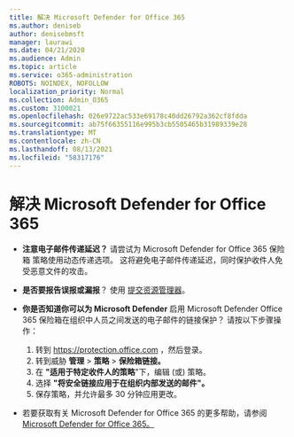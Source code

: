 ```yaml
---
title: 解决 Microsoft Defender for Office 365
ms.author: deniseb
author: denisebmsft
manager: laurawi
ms.date: 04/21/2020
ms.audience: Admin
ms.topic: article
ms.service: o365-administration
ROBOTS: NOINDEX, NOFOLLOW
localization_priority: Normal
ms.collection: Admin_O365
ms.custom: 3100021
ms.openlocfilehash: 026e9722ac533e69178c40dd26792a362cf8fdda
ms.sourcegitcommit: ab75f66355116e995b3cb5505465b31989339e28
ms.translationtype: MT
ms.contentlocale: zh-CN
ms.lasthandoff: 08/13/2021
ms.locfileid: "58317176"
---
```

# <a name="troubleshoot-issues-with-microsoft-defender-for-office-365"></a>解决 Microsoft Defender for Office 365

- **注意电子邮件传递延迟？** 请尝试为 Microsoft Defender for Office 365 保险箱 策略使用动态传递选项。 这将避免电子邮件传递延迟，同时保护收件人免受恶意文件的攻击。
- **是否要报告误报或漏报**？ 使用 [提交资源管理器](https://protection.office.com/reportsubmission)。
- **你是否知道你可以为 Microsoft Defender** 启用 Microsoft Defender Office 365 保险箱在组织中人员之间发送的电子邮件的链接保护？ 请按以下步骤操作：
    1. 转到 https://protection.office.com ，然后登录。
    2. 转到威胁 **管理**  >  **策略**  >  **保险箱链接。**
    3. 在 **"适用于特定收件人的策略**"下，编辑 (或) 策略。
    4. 选择 **"将安全链接应用于在组织内部发送的邮件"。**
    5. 保存策略，并允许最多 30 分钟应用更改。

- 若要获取有关 Microsoft Defender for Office 365 的更多帮助，请参阅[Microsoft Defender for Office 365。](https://docs.microsoft.com/microsoft-365/security/office-365-security/office-365-atp)